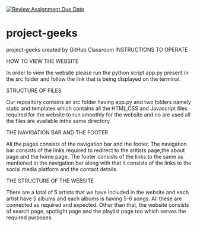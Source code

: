 [![Review Assignment Due Date](https://classroom.github.com/assets/deadline-readme-button-24ddc0f5d75046c5622901739e7c5dd533143b0c8e959d652212380cedb1ea36.svg)](https://classroom.github.com/a/uO3FBJhb)
# project-geeks
project-geeks created by GitHub Classroom
INSTRUCTIONS TO OPERATE

HOW TO VIEW THE WEBSITE

In order to view the website please run the python script app.py present in the src folder and follow the link that is being displayed on the terminal. 

STRUCTURE OF FILES

Our repository contains an src folder having app.py and two folders namely static and templates which contains all the HTML,CSS and Javascript files required for the website to run smoothly for the website and no  are used all the files are available inthe same directory.

THE NAVIGATION BAR AND THE FOOTER
 
All the pages consists of the navigation bar and the footer.
The navigation bar consists of the links required to redirect to the aritists page,the about page and the home page.
The footer consists of the links to the same as mentioned in the navigation bar along with that it consists of the links to the social media platform and the contact details.

THE STRUCTURE OF THE WEBSITE

There are a total of 5 artists that we have included in the website and each artist have 5 albums and each albums is having 5-6 songs. All these are connected as required and expected. Other than that, the website consists of search page, spotlight page and the playlist page too which serves the required purposes.
